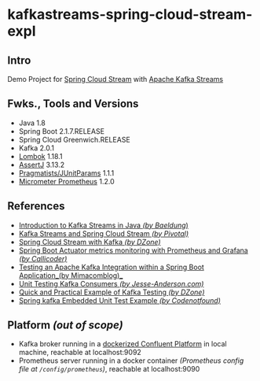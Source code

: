 # kafkastreams-spring-cloud-stream-expl

## Intro
Demo Project for [Spring Cloud Stream](https://spring.io/projects/spring-cloud-stream) with [Apache Kafka Streams](https://kafka.apache.org/documentation/streams/)

## Fwks., Tools and Versions
- Java 1.8
- Spring Boot 2.1.7.RELEASE
- Spring Cloud Greenwich.RELEASE
- Kafka 2.0.1
- [Lombok](https://projectlombok.org/) 1.18.1
- [AssertJ](https://joel-costigliola.github.io/assertj/) 3.13.2
- [Pragmatists/JUnitParams](https://github.com/Pragmatists/JUnitParams) 1.1.1
- [Micrometer Prometheus](https://micrometer.io/docs/registry/prometheus) 1.2.0

## References
- [Introduction to Kafka Streams in Java _(by Baeldung_)](https://www.baeldung.com/java-kafka-streams)
- [Kafka Streams and Spring Cloud Stream _(by Pivotal)_](https://spring.io/blog/2018/04/19/kafka-streams-and-spring-cloud-stream)
- [Spring Cloud Stream with Kafka _(by DZone)_](https://dzone.com/articles/spring-cloud-stream-with-kafka)
- [Spring Boot Actuator metrics monitoring with Prometheus and Grafana _(by Callicoder)_](https://www.callicoder.com/spring-boot-actuator-metrics-monitoring-dashboard-prometheus-grafana/)
- [Testing an Apache Kafka Integration within a Spring Boot Application_(by Mimacomblog)_](https://blog.mimacom.com/testing-apache-kafka-with-spring-boot/)
- [Unit Testing Kafka Consumers _(by Jesse-Anderson.com)_](https://www.jesse-anderson.com/2016/11/unit-testing-kafka-consumers/)
- [Quick and Practical Example of Kafka Testing _(by DZone)_](https://dzone.com/articles/a-quick-and-practical-example-of-kafka-testing)
- [Spring kafka Embedded Unit Test Example _(by Codenotfound)_](https://codenotfound.com/spring-kafka-embedded-unit-test-example.html)

## Platform _(out of scope)_
- Kafka broker running in a [dockerized Confluent Platform](https://docs.confluent.io/current/quickstart/ce-docker-quickstart.html) in local machine, reachable at localhost:9092
- Prometheus server running in a docker container _(Prometheus config file at `/config/prometheus`)_, reachable at localhost:9090

